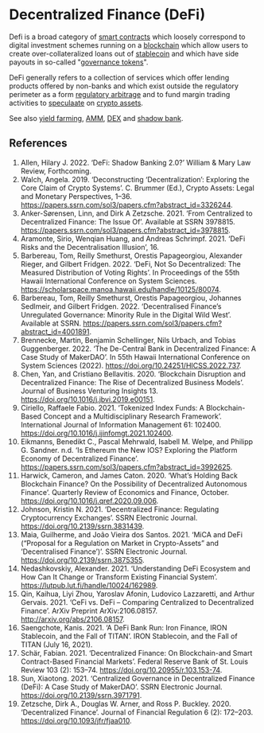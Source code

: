 # Decentralized Finance (DeFi)
Defi is a broad category of [smart contracts](smart-contracts.md) which loosely correspond to digital investment schemes running on a [blockchain](blockchain.md) which allow users to create over-collateralized loans out of [stablecoin](stablecoin.md) and which have side payouts in so-called "[governance tokens](governance-token.md)".

DeFi generally refers to a collection of services which offer lending products offered by non-banks and which exist outside the regulatory perimeter as a form [regulatory arbitrage](regulatory-arbitrage.md) and to fund margin trading activities to [speculaate](speculation.md) on [crypto assets](cryptoasset.md).

See also [yield farming](yield-farming.md), [AMM](amm.md), [DEX](dex.md) and [shadow bank](shadow-bank.md).

## References
1. Allen, Hilary J. 2022. ‘DeFi: Shadow Banking 2.0?’ William & Mary Law Review, Forthcoming.
1. Walch, Angela. 2019. ‘Deconstructing ‘Decentralization’: Exploring the Core Claim of Crypto Systems’. C. Brummer (Ed.), Crypto Assets: Legal and Monetary Perspectives, 1–36. https://papers.ssrn.com/sol3/papers.cfm?abstract_id=3326244.
1. Anker-Sørensen, Linn, and Dirk A Zetzsche. 2021. ‘From Centralized to Decentralized Finance: The Issue Of’. Available at SSRN 3978815. https://papers.ssrn.com/sol3/papers.cfm?abstract_id=3978815.
1. Aramonte, Sirio, Wenqian Huang, and Andreas Schrimpf. 2021. ‘DeFi Risks and the Decentralisation Illusion’, 16.
1. Barbereau, Tom, Reilly Smethurst, Orestis Papageorgiou, Alexander Rieger, and Gilbert Fridgen. 2022. ‘DeFi, Not So Decentralized: The Measured Distribution of Voting Rights’. In Proceedings of the 55th Hawaii International Conference on System Sciences. https://scholarspace.manoa.hawaii.edu/handle/10125/80074.
1. Barbereau, Tom, Reilly Smethurst, Orestis Papageorgiou, Johannes Sedlmeir, and Gilbert Fridgen. 2022. ‘Decentralised Finance’s Unregulated Governance: Minority Rule in the Digital Wild West’. Available at SSRN. https://papers.ssrn.com/sol3/papers.cfm?abstract_id=4001891.
1. Brennecke, Martin, Benjamin Schellinger, Nils Urbach, and Tobias Guggenberger. 2022. ‘The De-Central Bank in Decentralized Finance: A Case Study of MakerDAO’. In 55th Hawaii International Conference on System Sciences (2022). https://doi.org/10.24251/HICSS.2022.737.
1. Chen, Yan, and Cristiano Bellavitis. 2020. ‘Blockchain Disruption and Decentralized Finance: The Rise of Decentralized Business Models’. Journal of Business Venturing Insights 13. https://doi.org/10.1016/j.jbvi.2019.e00151.
1. Ciriello, Raffaele Fabio. 2021. ‘Tokenized Index Funds: A Blockchain-Based Concept and a Multidisciplinary Research Framework’. International Journal of Information Management 61: 102400. https://doi.org/10.1016/j.ijinfomgt.2021.102400.
1. Eikmanns, Benedikt C., Pascal Mehrwald, Isabell M. Welpe, and Philipp G. Sandner. n.d. ‘Is Ethereum the New IOS? Exploring the Platform Economy of Decentralized Finance’. https://papers.ssrn.com/sol3/papers.cfm?abstract_id=3992625.
1. Harwick, Cameron, and James Caton. 2020. ‘What’s Holding Back Blockchain Finance? On the Possibility of Decentralized Autonomous Finance’. Quarterly Review of Economics and Finance, October. https://doi.org/10.1016/j.qref.2020.09.006.
1. Johnson, Kristin N. 2021. ‘Decentralized Finance: Regulating Cryptocurrency Exchanges’. SSRN Electronic Journal. https://doi.org/10.2139/ssrn.3831439.
1. Maia, Guilherme, and João Vieira dos Santos. 2021. ‘MiCA and DeFi (“Proposal for a Regulation on Market in Crypto-Assets” and ’Decentralised Finance’)’. SSRN Electronic Journal. https://doi.org/10.2139/ssrn.3875355.
1. Nedashkovskiy, Alexander. 2021. ‘Understanding DeFi Ecosystem and How Can It Change or Transform Existing Financial System’. https://lutpub.lut.fi/handle/10024/162989.
1. Qin, Kaihua, Liyi Zhou, Yaroslav Afonin, Ludovico Lazzaretti, and Arthur Gervais. 2021. ‘CeFi vs. DeFi – Comparing Centralized to Decentralized Finance’. ArXiv Preprint ArXiv:2106.08157. http://arxiv.org/abs/2106.08157.
1. Saengchote, Kanis. 2021. ‘A DeFi Bank Run: Iron Finance, IRON Stablecoin, and the Fall of TITAN’. IRON Stablecoin, and the Fall of TITAN (July 16, 2021).
1. Schär, Fabian. 2021. ‘Decentralized Finance: On Blockchain-and Smart Contract-Based Financial Markets’. Federal Reserve Bank of St. Louis Review 103 (2): 153–74. https://doi.org/10.20955/r.103.153-74.
1. Sun, Xiaotong. 2021. ‘Centralized Governance in Decentralized Finance (DeFi): A Case Study of MakerDAO’. SSRN Electronic Journal. https://doi.org/10.2139/ssrn.3971791.
1. Zetzsche, Dirk A., Douglas W. Arner, and Ross P. Buckley. 2020. ‘Decentralized Finance’. Journal of Financial Regulation 6 (2): 172–203. https://doi.org/10.1093/jfr/fjaa010.